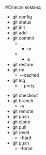 #Список команд

- git config
- git status
- git init
- git add
- git commit
  - - m
  - - a
- git restore
- git rm
  - --cached
- git log
  - --prety

* git checkout
* git branch
  - -v
* git remote
* git push
* git clone
* git pull
* git reset
  - -hard
* git push
  - -force

